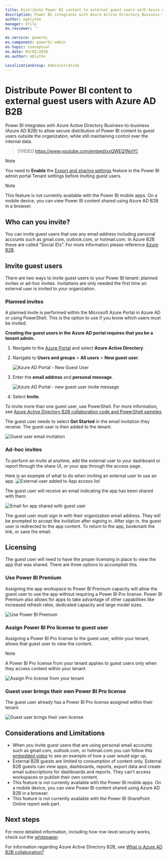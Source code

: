 ```yaml
---
title: Distribute Power BI content to external guest users with Azure AD B2B
description: Power BI integrates with Azure Active Directory Business-to-business (Azure AD B2B) to allow secure distribution of Power BI content to guest users outside the organization.
author: mgblythe
manager: kfile
ms.reviewer: ''

ms.service: powerbi
ms.component: powerbi-admin
ms.topic: conceptual
ms.date: 03/02/2018
ms.author: mblythe

LocalizationGroup: Administration
---
```

# Distribute Power BI content to external guest users with Azure AD B2B

Power BI integrates with Azure Active Directory Business-to-business (Azure AD B2B) to allow secure distribution of Power BI content to guest users outside the organization, while still maintaining control over the internal data.

> [!VIDEO https://www.youtube.com/embed/xxQWEQ1NnlY]

> [!NOTE]
> You need to **Enable** the [Export and sharing settings](service-admin-portal.md#export-and-sharing-settings) feature in the Power BI admin portal Tenant settings before inviting guest users.

> [!NOTE]
> This feature is not currently available with the Power BI mobile apps. On a mobile device, you can view Power BI content shared using Azure AD B2B in a browser. 

## Who can you invite?

You can invite guest users that use any email address including personal accounts such as gmail.com, outlook.com, or hotmail.com. In Azure B2B these are called “Social IDs”. For more information please reference [Azure B2B](https://docs.microsoft.com/azure/active-directory/active-directory-b2b-what-is-azure-ad-b2b).

## Invite guest users

There are two ways to invite guest users to your Power BI tenant: planned invites or ad-hoc invites. Invitations are only needed the first time an external user is invited to your organization.

### Planned invites

A planned invite is performed within the Microsoft Azure Portal in Azure AD or using PowerShell. This is the option to use if you know which users must be invited. 

**Creating the guest users in the Azure AD portal requires that you be a tenant admin.**

1. Navigate to the [Azure Portal](https://portal.azure.com) and select **Azure Active Directory**.

2. Navigate to **Users and groups** > **All users** > **New guest user**.

    ![Azure AD Portal - New Guest User](media/service-admin-azure-ad-b2b/azuread-portal-new-guest-user.png)

3. Enter the **email address** and **personal message**.

    ![Azure AD Portal - new guest user invite message](media/service-admin-azure-ad-b2b/azuread-portal-invite-message.png)

4. Select **Invite**.

To invite more than one guest user, use PowerShell. For more information, see [Azure Active Directory B2B collaboration code and PowerShell samples](https://docs.microsoft.com/azure/active-directory/b2b/code-samples).

The guest user needs to select **Get Started** in the email invitation they receive. The guest user is then added to the tenant.

![Guest user email invitation](media/service-admin-azure-ad-b2b/guest-user-invite-email.png)

### Ad-hoc invites

To perform an invite at anytime, add the external user to your dashboard or report through the share UI, or your app through the access page.

Here is an example of what to do when inviting an external user to use an app.
![External user added to App access list](media/service-admin-azure-ad-b2b/power-bi-app-access.png)

The guest user will receive an email indicating the app has been shared with them.

![Email for app shared with guest user](media/service-admin-azure-ad-b2b/guest-user-invite-email2.png)

The guest user must sign in with their organization email address. They will be prompted to accept the invitation after signing in. After sign in, the guest user is redirected to the app content. To return to the app, bookmark the link, or save the email.

## Licensing

The guest user will need to have the proper licensing in place to view the app that was shared. There are three options to accomplish this.

### Use Power BI Premium

Assigning the app workspace to Power BI Premium capacity will allow the guest user to use the app without requiring a Power BI Pro license. Power BI Premium also allows for apps to take advantage of other capabilities like increased refresh rates, dedicated capacity and large model sizes.

![Use Power BI Premium](media/service-admin-azure-ad-b2b/license-approach1.png)

### Assign Power BI Pro license to guest user

Assigning a Power BI Pro license to the guest user, within your tenant, allows that guest user to view the content.

> [!NOTE]
> A Power BI Pro license from your tenant applies to guest users only when they access content within your tenant.

![Assign Pro license from your tenant](media/service-admin-azure-ad-b2b/license-approach2.png)

### Guest user brings their own Power BI Pro license

The guest user already has a Power BI Pro license assigned within their tenant.

![Guest user brings their own license](media/service-admin-azure-ad-b2b/license-approach3.png)

## Considerations and Limitations

* When you invite guest users that are using personal email accounts such as gmail.com, outlook.com, or hotmail.com you can follow this [embedded video](https://docs.microsoft.com/azure/active-directory/active-directory-b2b-redemption-experience) to see an example of how a user would sign up.
* External B2B guests are limited to consumption of content only. External B2B guests can view apps, dashboards, reports, export data and create email subscriptions for dashboards and reports. They can't access workspaces or publish their own content.
* This feature is not currently available with the Power BI mobile apps. On a mobile device, you can view Power BI content shared using Azure AD B2B in a browser.
* This feature is not currently available with the Power BI SharePoint Online report web part.

## Next steps

For more detailed information, including how row-level security works, check out the [whitepaper](https://aka.ms/powerbi-b2b-whitepaper).

For information regarding Azure Active Directory B2B, see [What is Azure AD B2B collaboration?](https://docs.microsoft.com/azure/active-directory/active-directory-b2b-what-is-azure-ad-b2b)
